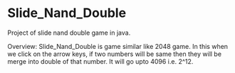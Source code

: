 # Slide_Nand_Double
Project of slide nand double game in java.

Overview:
Slide_Nand_Double is  game similar like 2048 game. In this when we click on the arrow keys, if two numbers will be same then they will be merge into double of that number.
It will go upto 4096 i.e. 2^12. 

